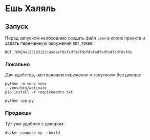 # Ешь Халяль

## Запуск

Перед запуском необходимо создать файл `.env` в корне проекта 
и задать переменную окружения `BOT_TOKEN`:

```dotenv
BOT_TOKEN=123123123:asdasfdsfsdfsdfdsfdsfsdfsdfsdfsdfdsfds
```

### Локально

Для удобства, настраиваем окружение и запускаем без докера:

```shell
python -m venv venv
. venv/bin/activate
pip install -r requirements.txt

python app.py
```

### Продакшн

Тут уже удобнее с докером:

```shell
docker-compose up --build
```
